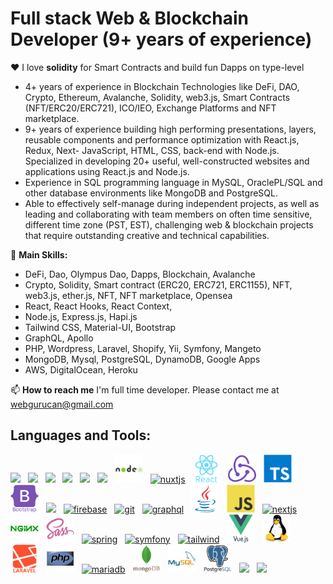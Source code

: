 # Full stack Web & Blockchain Developer (9+ years of experience)

❤️ I love **solidity** for Smart Contracts and build fun Dapps on type-level

- 4+ years of experience in Blockchain Technologies like DeFi, DAO, Crypto, Ethereum, Avalanche, Solidity, web3.js, Smart Contracts (NFT/ERC20/ERC721), ICO/IEO, Exchange Platforms and NFT marketplace. 
- 9+ years of experience building high performing presentations, layers, reusable components and performance optimization with React.js, Redux, Next- JavaScript, HTML, CSS, back-end with Node.js. Specialized in developing 20+ useful, well-constructed websites and applications using React.js and Node.js. 
- Experience in SQL programming language in MySQL, OraclePL/SQL and other database environments like MongoDB and PostgreSQL.
- Able to effectively self-manage during independent projects, as well as leading and collaborating with team members on often time sensitive, different time zone (PST, EST), challenging web & blockchain projects that require outstanding creative and technical capabilities.

🌱 **Main Skills:**
- DeFi, Dao, Olympus Dao, Dapps, Blockchain, Avalanche
- Crypto, Solidity, Smart contract (ERC20, ERC721, ERC1155), NFT, web3.js, ether.js, NFT, NFT marketplace, Opensea
- React, React Hooks, React Context, 
- Node.js, Express.js, Hapi.js
- Tailwind CSS, Material-UI, Bootstrap
- GraphQL, Apollo
- PHP, Wordpress, Laravel, Shopify, Yii, Symfony, Mangeto
- MongoDB, Mysql, PostgreSQL, DynamoDB, Google Apps
- AWS, DigitalOcean, Heroku 

📫 **How to reach me**
I'm full time developer. Please contact me at webgurucan@gmail.com

## Languages and Tools:
<p align="left"> 
<a href="https://ethereum.org/en/"><img height="45" src="https://res.cloudinary.com/matricksdecoder/image/upload/v1605076200/Ethereum_lr1qis.png"></a>&nbsp;&nbsp;
<a href="https://www.trufflesuite.com/"><img height="45" src="https://res.cloudinary.com/matricksdecoder/image/upload/v1605075273/Truffle_th2o5e.png"></a>&nbsp;&nbsp;
<a href="https://metamask.io/"><img height="45" src="https://res.cloudinary.com/matricksdecoder/image/upload/v1605090176/Metamask_n54clm.png"></a>&nbsp;&nbsp;
<a href="https://nodejs.org/en/"><img height="45" src="https://res.cloudinary.com/matricksdecoder/image/upload/v1502609088/nodeJS_ofgrbi.png"></a>&nbsp;&nbsp;
<a href="https://www.heroku.com/"><img height="45" src="https://res.cloudinary.com/matricksdecoder/image/upload/v1605076091/Heroku_rqpo0b.png"></a>&nbsp;&nbsp;
<a href="https://www.npmjs.com/"><img height="45" src="https://res.cloudinary.com/matricksdecoder/image/upload/v1605077696/npm_ajhm1s.png"></a>&nbsp;&nbsp;
<a href="https://nodejs.org" target="_blank"> <img src="https://raw.githubusercontent.com/devicons/devicon/master/icons/nodejs/nodejs-original-wordmark.svg" alt="nodejs" height="45"/></a>&nbsp;&nbsp;
<a href="https://nuxtjs.org/" target="_blank"> <img src="https://www.vectorlogo.zone/logos/nuxtjs/nuxtjs-icon.svg" alt="nuxtjs" height="45"/></a>&nbsp;&nbsp;
<a href="https://reactjs.org/" target="_blank"> <img src="https://raw.githubusercontent.com/devicons/devicon/master/icons/react/react-original-wordmark.svg" alt="react" height="45"/></a>&nbsp;&nbsp;
<a href="https://redux.js.org" target="_blank"> <img src="https://raw.githubusercontent.com/devicons/devicon/master/icons/redux/redux-original.svg" alt="redux" height="45"/></a>&nbsp;&nbsp;
<a href="https://www.typescriptlang.org/" target="_blank"> <img src="https://raw.githubusercontent.com/devicons/devicon/master/icons/typescript/typescript-original.svg" alt="typescript" height="45"/></a>&nbsp;&nbsp;
<a href="https://getbootstrap.com" target="_blank"> <img src="https://raw.githubusercontent.com/devicons/devicon/master/icons/bootstrap/bootstrap-plain-wordmark.svg" alt="bootstrap" height="45"/></a>&nbsp;&nbsp;
<a href="https://expressjs.com/"><img height="45" src="https://res.cloudinary.com/matricksdecoder/image/upload/v1605078326/exress_tjnzcc.png"></a>&nbsp;&nbsp;
<a href="https://firebase.google.com/" target="_blank"> <img src="https://www.vectorlogo.zone/logos/firebase/firebase-icon.svg" alt="firebase" height="45"/></a>&nbsp;&nbsp;
<a href="https://git-scm.com/" target="_blank"> <img src="https://www.vectorlogo.zone/logos/git-scm/git-scm-icon.svg" alt="git" height="45"/></a>&nbsp;&nbsp;
<a href="https://graphql.org" target="_blank"> <img src="https://www.vectorlogo.zone/logos/graphql/graphql-icon.svg" alt="graphql" height="45"/></a>&nbsp;&nbsp;
<a href="https://www.java.com" target="_blank"> <img src="https://raw.githubusercontent.com/devicons/devicon/master/icons/java/java-original.svg" alt="java" height="45"/></a>&nbsp;&nbsp;
<a href="https://developer.mozilla.org/en-US/docs/Web/JavaScript" target="_blank"> <img src="https://raw.githubusercontent.com/devicons/devicon/master/icons/javascript/javascript-original.svg" alt="javascript" height="45"/></a>&nbsp;&nbsp;
<a href="https://nextjs.org/" target="_blank"> <img src="https://cdn.worldvectorlogo.com/logos/nextjs-3.svg" alt="nextjs" height="45"/></a>&nbsp;&nbsp;
<a href="https://www.nginx.com" target="_blank"> <img src="https://raw.githubusercontent.com/devicons/devicon/master/icons/nginx/nginx-original.svg" alt="nginx" height="45"/></a>&nbsp;&nbsp;
<a href="https://sass-lang.com" target="_blank"> <img src="https://raw.githubusercontent.com/devicons/devicon/master/icons/sass/sass-original.svg" alt="sass" height="45"/></a>&nbsp;&nbsp;
<a href="https://spring.io/" target="_blank"> <img src="https://www.vectorlogo.zone/logos/springio/springio-icon.svg" alt="spring" height="45"/></a>&nbsp;&nbsp;
<a href="https://symfony.com" target="_blank"> <img src="https://symfony.com/logos/symfony_black_03.svg" alt="symfony" height="45"/></a>&nbsp;&nbsp;
<a href="https://tailwindcss.com/" target="_blank"> <img src="https://www.vectorlogo.zone/logos/tailwindcss/tailwindcss-icon.svg" alt="tailwind" height="45"/></a>&nbsp;&nbsp;
<a href="https://vuejs.org/" target="_blank"> <img src="https://raw.githubusercontent.com/devicons/devicon/master/icons/vuejs/vuejs-original-wordmark.svg" alt="vuejs" height="45"/></a>&nbsp;&nbsp;
<a href="https://www.linux.org/" target="_blank"> <img src="https://raw.githubusercontent.com/devicons/devicon/master/icons/linux/linux-original.svg" alt="linux" height="45"/></a>&nbsp;&nbsp;
<a href="https://laravel.com/" target="_blank"><img src="https://raw.githubusercontent.com/devicons/devicon/master/icons/laravel/laravel-plain-wordmark.svg" alt="laravel" height="45"/></a>&nbsp;&nbsp;
<a href="https://www.php.net" target="_blank" title="PHP"> <img src="https://raw.githubusercontent.com/devicons/devicon/master/icons/php/php-original.svg" alt="php" height="45"/></a>&nbsp;&nbsp;
<a href="https://mariadb.org/" target="_blank"> <img src="https://www.vectorlogo.zone/logos/mariadb/mariadb-icon.svg" alt="mariadb" height="45"/></a>&nbsp;&nbsp;
<a href="https://www.mongodb.com/" target="_blank"> <img src="https://raw.githubusercontent.com/devicons/devicon/master/icons/mongodb/mongodb-original-wordmark.svg" alt="mongodb" height="45"/></a>&nbsp;&nbsp;
<a href="https://www.mysql.com/" target="_blank"> <img src="https://raw.githubusercontent.com/devicons/devicon/master/icons/mysql/mysql-original-wordmark.svg" alt="mysql" height="45"/></a>&nbsp;&nbsp;
<a href="https://www.postgresql.org" target="_blank"> <img src="https://raw.githubusercontent.com/devicons/devicon/master/icons/postgresql/postgresql-original-wordmark.svg" alt="postgresql" height="45"/></a>&nbsp;&nbsp;
<a href="https://code.visualstudio.com/"><img height="45" src="https://res.cloudinary.com/matricksdecoder/image/upload/v1605088697/VSCode_qcuhmu.png"></a>&nbsp;&nbsp;
<a href="https://slack.com/"><img height="45" src="https://res.cloudinary.com/matricksdecoder/image/upload/v1605089081/slack_rryk4s.png"></a>&nbsp;&nbsp;
<br><br>
<!--
**anydev1103/anydev1103** is a ✨ _special_ ✨ repository because its `README.md` (this file) appears on your GitHub profile.

- 🔭 I’m currently working on ...
- 🌱 I’m currently learning ...
- 👯 I’m looking to collaborate on ...
- 🤔 I’m looking for help with ...
- 💬 Ask me about ...
- 📫 How to reach me: ...
- 😄 Pronouns: ...
- ⚡ Fun fact: ...
-->

